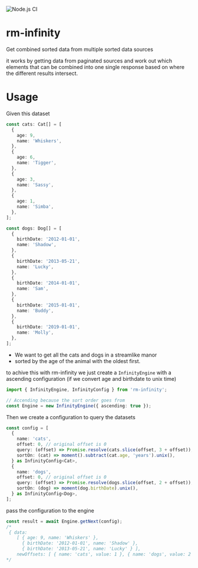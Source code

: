 ![Node.js CI](https://github.com/RedmindAB/rm-infinity/workflows/Node.js%20CI/badge.svg?branch=master)

# rm-infinity

Get combined sorted data from multiple sorted data sources

it works by getting data from paginated sources and work out which elements that can be combined into one single response based on where the different results intersect.

# Usage

Given this dataset

```typescript
const cats: Cat[] = [
  {
    age: 9,
    name: 'Whiskers',
  },
  {
    age: 6,
    name: 'Tigger',
  },
  {
    age: 3,
    name: 'Sassy',
  },
  {
    age: 1,
    name: 'Simba',
  },
];

const dogs: Dog[] = [
  {
    birthDate: '2012-01-01',
    name: 'Shadow',
  },
  {
    birthDate: '2013-05-21',
    name: 'Lucky',
  },
  {
    birthDate: '2014-01-01',
    name: 'Sam',
  },
  {
    birthDate: '2015-01-01',
    name: 'Buddy',
  },
  {
    birthDate: '2019-01-01',
    name: 'Molly',
  },
];
```

- We want to get all the cats and dogs in a streamlike manor
- sorted by the age of the animal with the oldest first.

to achive this with rm-infinity we just create a `InfinityEngine` with a ascending configuration (if we convert age and birthdate to unix time)

```typescript
import { InfinityEngine, InfinityConfig } from 'rm-infinity';

// Accending because the sort order goes from
const Engine = new InfinityEngine({ ascending: true });
```

Then we create a configuration to query the datasets

```typescript
const config = [
  {
    name: 'cats',
    offset: 0, // original offset is 0
    query: (offset) => Promise.resolve(cats.slice(offset, 3 + offset)),
    sortOn: (cat) => moment().subtract(cat.age, 'years').unix(),
  } as InfinityConfig<Cat>,
  {
    name: 'dogs',
    offset: 0, // original offset is 0
    query: (offset) => Promise.resolve(dogs.slice(offset, 2 + offset)),
    sortOn: (dog) => moment(dog.birthDate).unix(),
  } as InfinityConfig<Dog>,
];
```

pass the configuration to the engine

```typescript
const result = await Engine.getNext(config);
/*
 { data:
    [ { age: 9, name: 'Whiskers' },
      { birthDate: '2012-01-01', name: 'Shadow' },
      { birthDate: '2013-05-21', name: 'Lucky' } ],
    newOffsets: [ { name: 'cats', value: 1 }, { name: 'dogs', value: 2 } ] }
*/
```
